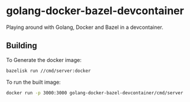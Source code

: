 # golang-docker-bazel-devcontainer

Playing around with Golang, Docker and Bazel in a devcontainer.

## Building

To Generate the docker image:

```bash
bazelisk run //cmd/server:docker
```

To run the built image:

```bash
docker run -p 3000:3000 golang-docker-bazel-devcontainer/cmd/server
```
